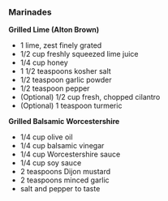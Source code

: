 ### Marinades

**Grilled Lime (Alton Brown)**
* 1 lime, zest finely grated
* 1/2 cup freshly squeezed lime juice
* 1/4 cup honey
* 1 1/2 teaspoons kosher salt
* 1/2 teaspoon garlic powder
* 1/2 teaspoon pepper
* (Optional) 1/2 cup fresh, chopped cilantro
* (Optional) 1 teaspoon turmeric

**Grilled Balsamic Worcestershire**
* 1/4 cup olive oil
* 1/4 cup balsamic vinegar
* 1/4 cup Worcestershire sauce
* 1/4 cup soy sauce
* 2 teaspoons Dijon mustard
* 2 teaspoons minced garlic
* salt and pepper to taste
